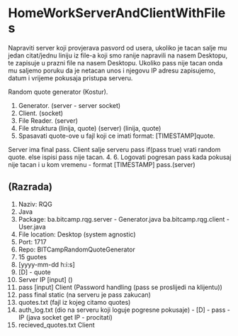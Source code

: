 # HomeWorkServerAndClientWithFiles

Napraviti server koji provjerava pasvord od usera, ukoliko je tacan salje  mu jedan citat/jednu liniju iz file-a koji smo ranije napravili na nasem Desktopu,
te zapisuje u prazni file na nasem Desktopu.
Ukoliko pass nije tacan onda mu saljemo poruku da je netacan unos i njegovu IP adresu zapisujemo, datum i vrijeme pokusaja pristupa serveru.


Random quote generator (Kostur).
1. Generator. (server - server socket)
2. Client. (socket)
3. File Reader. (server)
4. File struktura (linija, quote) (server)
                  (linija, quote)
5. Spasavati quote-ove u fajl koji ce imati format: [TIMESTAMP]quote.

Server ima final pass.
Client salje serveru pass 
if(pass true)
vrati random quote.
else
 ispisi pass nije tacan.
4. 
6. Logovati pogresan pass kada pokusaj nije tacan i u kom vremenu - format [TIMESTAMP] pass.(server)

(Razrada)
-----------------------------
1. Naziv: RQG
2. Java
3. Package: ba.bitcamp.rqg.server
             - Generator.java
           ba.bitcamp.rqg.client
             - User.java
4. File location: Desktop (system agnostic)
5. Port: 1717
6. Repo: BITCampRandomQuoteGenerator
7. 15 guotes
8. [yyyy-mm-dd h:i:s]
9. [D] - quote
10. Server IP [input] ()
11. pass [input] Client (Password handling (pass se proslijedi na klijentu))
12. pass final static (na serveru je pass zakucan)
13. quotes.txt (fajl iz kojeg citamo quotes)
14. auth_log.txt (dio na serveru koji loguje pogresne pokusaje) - [D] - pass - IP (java socket get IP - procitati)  
15. recieved_quotes.txt Client 
